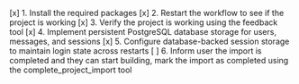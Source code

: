 [x] 1. Install the required packages
[x] 2. Restart the workflow to see if the project is working
[x] 3. Verify the project is working using the feedback tool
[x] 4. Implement persistent PostgreSQL database storage for users, messages, and sessions
[x] 5. Configure database-backed session storage to maintain login state across restarts
[ ] 6. Inform user the import is completed and they can start building, mark the import as completed using the complete_project_import tool